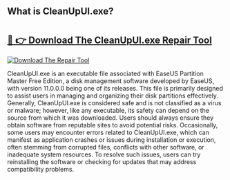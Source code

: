 ## What is CleanUpUI.exe? 

# <h2><a href="https://exedetect.com/download.php?CleanUpUI.exe">🔗 👉 Download The CleanUpUI.exe Repair Tool</a></h2>

[![Download The Repair Tool](https://exedetect.com/download-button.jpg)](https://exedetect.com/download.php?CleanUpUI.exe)

CleanUpUI.exe is an executable file associated with EaseUS Partition Master Free Edition, a disk management software developed by EaseUS, with version 11.0.0.0 being one of its releases. This file is primarily designed to assist users in managing and organizing their disk partitions effectively. Generally, CleanUpUI.exe is considered safe and is not classified as a virus or malware; however, like any executable, its safety can depend on the source from which it was downloaded. Users should always ensure they obtain software from reputable sites to avoid potential risks. Occasionally, some users may encounter errors related to CleanUpUI.exe, which can manifest as application crashes or issues during installation or execution, often stemming from corrupted files, conflicts with other software, or inadequate system resources. To resolve such issues, users can try reinstalling the software or checking for updates that may address compatibility problems.